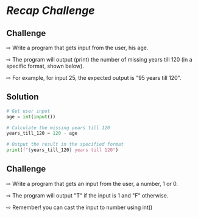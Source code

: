 
# _Recap Challenge_


## Challenge

⇨ Write a program that gets input from the user, his age.

⇨ The program will output (print) the number of missing years till 120 (in a specific format, shown below).

⇨ For example, for input 25, the expected output is "95 years till 120".

## Solution 
```py
# Get user input
age = int(input())

# Calculate the missing years till 120
years_till_120 = 120 - age

# Output the result in the specified format
print(f"{years_till_120} years till 120")
```

## Challenge

⇨ Write a program that gets an input from the user, a number, 1 or 0.

⇨ The program will output "T" if the input is 1 and "F" otherwise.

⇨ Remember! you can cast the input to number using int()
